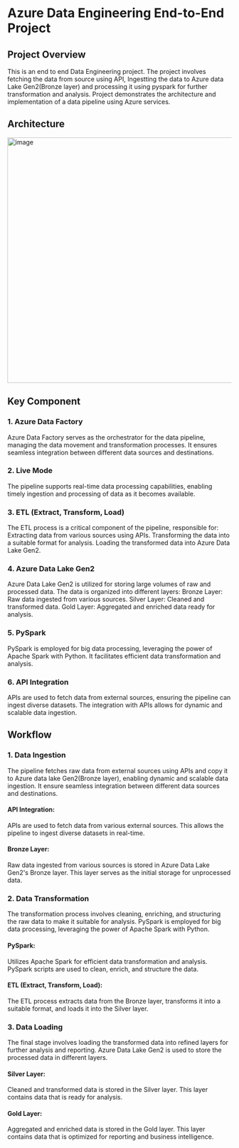 # Azure Data Engineering End-to-End Project
## Project Overview
This is an end to end Data Engineering project. The project involves fetching the data from source using API, Ingestting the data to Azure data Lake Gen2(Bronze layer) and processing it using pyspark for further transformation and analysis. Project demonstrates the architecture and implementation of a data pipeline using Azure services.

## Architecture

<img width="552" alt="image" src="https://github.com/user-attachments/assets/e563f408-4ff8-432f-bbf0-aac3b94fa185" />

## Key Component
### 1. Azure Data Factory
Azure Data Factory serves as the orchestrator for the data pipeline, managing the data movement and transformation processes. It ensures seamless integration between different data sources and destinations.
### 2. Live Mode
The pipeline supports real-time data processing capabilities, enabling timely ingestion and processing of data as it becomes available.
### 3. ETL (Extract, Transform, Load)
The ETL process is a critical component of the pipeline, responsible for:
Extracting data from various sources using APIs.
Transforming the data into a suitable format for analysis.
Loading the transformed data into Azure Data Lake Gen2.
### 4. Azure Data Lake Gen2
Azure Data Lake Gen2 is utilized for storing large volumes of raw and processed data. The data is organized into different layers:
Bronze Layer: Raw data ingested from various sources.
Silver Layer: Cleaned and transformed data.
Gold Layer: Aggregated and enriched data ready for analysis.
### 5. PySpark
PySpark is employed for big data processing, leveraging the power of Apache Spark with Python. It facilitates efficient data transformation and analysis.
### 6. API Integration
APIs are used to fetch data from external sources, ensuring the pipeline can ingest diverse datasets. The integration with APIs allows for dynamic and scalable data ingestion.

## Workflow
### 1. Data Ingestion
The pipeline fetches raw data from external sources using APIs and copy it to Azure data lake Gen2(Bronze layer), enabling dynamic and scalable data ingestion. It ensure seamless integration between different data sources and destinations. 

#### API Integration: 
APIs are used to fetch data from various external sources. This allows the pipeline to ingest diverse datasets in real-time.
#### Bronze Layer: 
Raw data ingested from various sources is stored in Azure Data Lake Gen2's Bronze layer. This layer serves as the initial storage for unprocessed data.

### 2. Data Transformation
The transformation process involves cleaning, enriching, and structuring the raw data to make it suitable for analysis. PySpark is employed for big data processing, leveraging the power of Apache Spark with Python.

#### PySpark: 
Utilizes Apache Spark for efficient data transformation and analysis. PySpark scripts are used to clean, enrich, and structure the data.
#### ETL (Extract, Transform, Load): 
The ETL process extracts data from the Bronze layer, transforms it into a suitable format, and loads it into the Silver layer.

### 3. Data Loading
The final stage involves loading the transformed data into refined layers for further analysis and reporting. Azure Data Lake Gen2 is used to store the processed data in different layers.

#### Silver Layer: 
Cleaned and transformed data is stored in the Silver layer. This layer contains data that is ready for analysis.
#### Gold Layer: 
Aggregated and enriched data is stored in the Gold layer. This layer contains data that is optimized for reporting and business intelligence.

